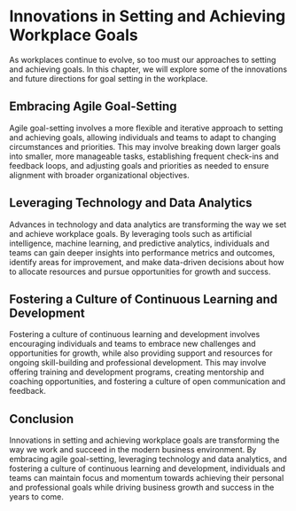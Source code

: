 Innovations in Setting and Achieving Workplace Goals
==================================================================================

As workplaces continue to evolve, so too must our approaches to setting and achieving goals. In this chapter, we will explore some of the innovations and future directions for goal setting in the workplace.

Embracing Agile Goal-Setting
----------------------------

Agile goal-setting involves a more flexible and iterative approach to setting and achieving goals, allowing individuals and teams to adapt to changing circumstances and priorities. This may involve breaking down larger goals into smaller, more manageable tasks, establishing frequent check-ins and feedback loops, and adjusting goals and priorities as needed to ensure alignment with broader organizational objectives.

Leveraging Technology and Data Analytics
----------------------------------------

Advances in technology and data analytics are transforming the way we set and achieve workplace goals. By leveraging tools such as artificial intelligence, machine learning, and predictive analytics, individuals and teams can gain deeper insights into performance metrics and outcomes, identify areas for improvement, and make data-driven decisions about how to allocate resources and pursue opportunities for growth and success.

Fostering a Culture of Continuous Learning and Development
----------------------------------------------------------

Fostering a culture of continuous learning and development involves encouraging individuals and teams to embrace new challenges and opportunities for growth, while also providing support and resources for ongoing skill-building and professional development. This may involve offering training and development programs, creating mentorship and coaching opportunities, and fostering a culture of open communication and feedback.

Conclusion
----------

Innovations in setting and achieving workplace goals are transforming the way we work and succeed in the modern business environment. By embracing agile goal-setting, leveraging technology and data analytics, and fostering a culture of continuous learning and development, individuals and teams can maintain focus and momentum towards achieving their personal and professional goals while driving business growth and success in the years to come.


